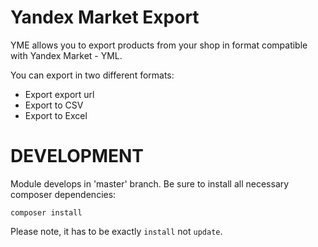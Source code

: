 Yandex Market Export
====================

YME allows you to export products from your shop in format compatible
with Yandex Market - YML.

You can export in two different formats:
 - Export export url
 - Export to CSV
 - Export to Excel

DEVELOPMENT
===========

Module develops in 'master' branch. Be sure to install all necessary
composer dependencies:
```
composer install
```

Please note, it has to be exactly `install` not `update`.

